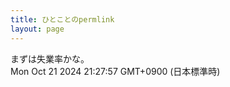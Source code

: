 ```yaml
---
title: ひとことのpermlink
layout: page
---
```

<div class="box" dt="1729513677290">
  まずは失業率かな。
  <div class="content is-small">Mon Oct 21 2024 21:27:57 GMT+0900 (日本標準時)</div>
</div>